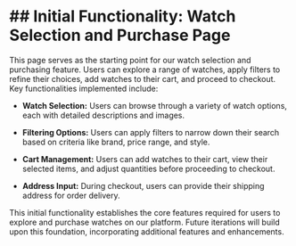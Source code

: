 # ## Initial Functionality: Watch Selection and Purchase Page

This page serves as the starting point for our watch selection and purchasing feature. Users can explore a range of watches, apply filters to refine their choices, add watches to their cart, and proceed to checkout. Key functionalities implemented include:

- **Watch Selection:** Users can browse through a variety of watch options, each with detailed descriptions and images.

- **Filtering Options:** Users can apply filters to narrow down their search based on criteria like brand, price range, and style.

- **Cart Management:** Users can add watches to their cart, view their selected items, and adjust quantities before proceeding to checkout.

- **Address Input:** During checkout, users can provide their shipping address for order delivery.

This initial functionality establishes the core features required for users to explore and purchase watches on our platform. Future iterations will build upon this foundation, incorporating additional features and enhancements.
